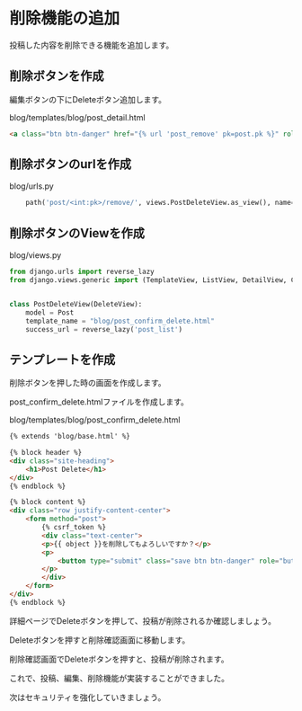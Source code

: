 # 削除機能の追加

投稿した内容を削除できる機能を追加します。

## 削除ボタンを作成

編集ボタンの下にDeleteボタン追加します。

blog/templates/blog/post_detail.html
```html
<a class="btn btn-danger" href="{% url 'post_remove' pk=post.pk %}" role="button">Delete</a>
```

## 削除ボタンのurlを作成

blog/urls.py
```python
  	path('post/<int:pk>/remove/', views.PostDeleteView.as_view(), name='post_remove'),
```

## 削除ボタンのViewを作成

blog/views.py
```python
from django.urls import reverse_lazy
from django.views.generic import (TemplateView, ListView, DetailView, CreateView, UpdateView, DeleteView)


class PostDeleteView(DeleteView):
	model = Post
	template_name = "blog/post_confirm_delete.html"
	success_url = reverse_lazy('post_list')
```

## テンプレートを作成

削除ボタンを押した時の画面を作成します。

post_confirm_delete.htmlファイルを作成します。

blog/templates/blog/post_confirm_delete.html
```html
{% extends 'blog/base.html' %}

{% block header %}
<div class="site-heading">
  	<h1>Post Delete</h1>
</div>
{% endblock %}

{% block content %}
<div class="row justify-content-center">
	<form method="post">
		{% csrf_token %}
		<div class="text-center">
		<p>{{ object }}を削除してもよろしいですか？</p>
		<p>
			<button type="submit" class="save btn btn-danger" role="button">Delete</button>
		</p>
		</div>
	</form>
</div>
{% endblock %}
```

詳細ページでDeleteボタンを押して、投稿が削除されるか確認しましょう。

Deleteボタンを押すと削除確認画面に移動します。

削除確認画面でDeleteボタンを押すと、投稿が削除されます。

これで、投稿、編集、削除機能が実装することができました。

次はセキュリティを強化していきましょう。
